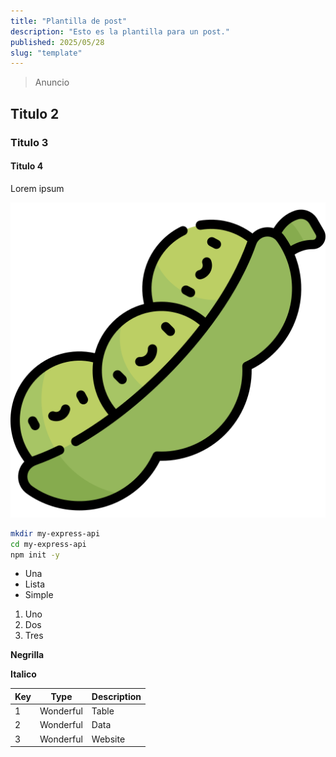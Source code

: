 ```yaml
---
title: "Plantilla de post"
description: "Esto es la plantilla para un post."
published: 2025/05/28
slug: "template"
---
```


> Anuncio

## Titulo 2
### Titulo 3
#### Titulo 4

Lorem ipsum

![peas](/projects/peas-updater.png)

```bash
mkdir my-express-api
cd my-express-api
npm init -y
```

- Una
- Lista
- Simple

1. Uno
2. Dos
3. Tres

**Negrilla**

__Italico__

| Key | Type      | Description |
| --- | --------- | ----------- |
| 1   | Wonderful | Table       |
| 2   | Wonderful | Data        |
| 3   | Wonderful | Website     |
